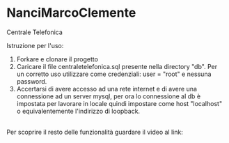 # NanciMarcoClemente
Centrale Telefonica

Istruzione per l'uso:
<ol>
<li> Forkare e clonare il progetto </li>
<li> Caricare il file centraletelefonica.sql presente nella directory "db". Per un corretto uso utilizzare come credenziali:
user = "root" e nessuna password. </li>
<li>Accertarsi di avere accesso ad una rete internet e di avere una connessione ad un server mysql, per ora lo connessione al db
è impostata per lavorare in locale quindi impostare come host "localhost" o equivalentemente l'indirizzo di loopback.</li>
</ol>
<br>
Per scoprire il resto delle funzionalità guardare il video al link: 
  
